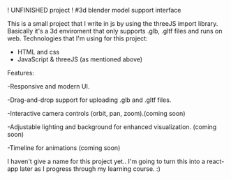 ! UNFINISHED project !
#3d blender model support interface 

This is a small project that I write in js by using the threeJS import library.
Basically it's a 3d enviroment that only supports .glb, .gltf files and runs on web.
Technologies that I'm using for this project:
   * HTML and css
   * JavaScript & threeJS (as mentioned above)
     
Features:

-Responsive and modern UI.

-Drag-and-drop support for uploading .glb and .gltf files.

-Interactive camera controls (orbit, pan, zoom).(coming soon)

-Adjustable lighting and background for enhanced visualization. (coming soon)

-Timeline for animations (coming soon)

I haven't give a name for this project yet..
I'm going to turn this  into a react-app later as I progress through my learning course.  :)

